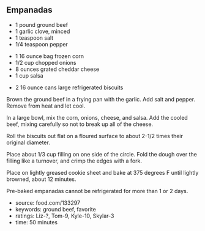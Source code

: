 Empanadas
---------

- 1 pound ground beef
- 1 garlic clove, minced
- 1 teaspoon salt
- 1/4 teaspoon pepper
<!-- -->
- 1 16 ounce bag frozen corn
- 1/2 cup chopped onions
- 8 ounces grated cheddar cheese
- 1 cup salsa
<!-- -->
- 2 16 ounce cans large refrigerated biscuits

Brown the ground beef in a frying pan with the garlic.  Add salt and
pepper.  Remove from heat and let cool.

In a large bowl, mix the corn, onions, cheese, and salsa.  Add the
cooled beef, mixing carefully so not to break up all of the cheese.

Roll the biscuits out flat on a floured surface to about 2-1/2 times
their original diameter.

Place about 1/3 cup filling on one side of the circle.  Fold the dough
over the filling like a turnover, and crimp the edges with a fork.

Place on lightly greased cookie sheet and bake at 375 degrees F until
lightly browned, about 12 minutes.

Pre-baked empanadas cannot be refrigerated for more than 1 or 2 days.

- source: food.com/133297
- keywords: ground beef, favorite
- ratings: Liz-?, Tom-9, Kyle-10, Skylar-3
- time: 50 minutes
